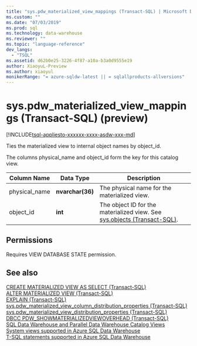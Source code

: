 ```yaml
---
title: "sys.pdw_materialized_view_mappings (Transact-SQL) | Microsoft Docs"
ms.custom: ""
ms.date: "07/03/2019"
ms.prod: sql
ms.technology: data-warehouse
ms.reviewer: ""
ms.topic: "language-reference"
dev_langs: 
  - "TSQL"
ms.assetid: d62b0e25-3226-4f87-a10a-b3a0d9555e19
author: XiaoyuL-Preview 
ms.author: xiaoyul
monikerRange: "= azure-sqldw-latest || = sqlallproducts-allversions"
---
```

# sys.pdw_materialized_view_mappings (Transact-SQL) (preview)

[!INCLUDE[tsql-appliesto-xxxxxx-xxxx-asdw-xxx-md](../../includes/tsql-appliesto-xxxxxx-xxxx-asdw-xxx-md.md)]

Ties the materialized view to internal object names by object_id.

The columns physical_name and object_id form the key for this catalog view.
  
|Column Name|Data Type|Description|  
|-----------------|---------------|-----------------|  
|physical_name |**nvarchar(36)**|The physical name for the materialized view.|  
|object_id  |**int**|The object ID for the materialized view. See [sys.objects (Transact-SQL)](/sql/relational-databases/system-catalog-views/sys-objects-transact-sql?view=azure-sqldw-latest).| 

## Permissions

Requires VIEW DATABASE STATE permission.
  
## See also

[CREATE MATERIALIZED VIEW AS SELECT &#40;Transact-SQL&#41;](/sql/t-sql/statements/create-materialized-view-as-select-transact-sql?view=azure-sqldw-latest)   
[ALTER MATERIALIZED VIEW &#40;Transact-SQL&#41;](/sql/t-sql/statements/alter-materialized-view-transact-sql?view=azure-sqldw-latest)   
[EXPLAIN &#40;Transact-SQL&#41;](/sql/t-sql/queries/explain-transact-sql?view=azure-sqldw-latest)   
[sys.pdw_materialized_view_column_distribution_properties &#40;Transact-SQL&#41;](/sql/relational-databases/system-catalog-views/sys-pdw-materialized-view-column-distribution-properties-transact-sql?view=azure-sqldw-latest)   
[sys.pdw_materialized_view_distribution_properties &#40;Transact-SQL&#41;](/sql/relational-databases/system-catalog-views/sys-pdw-materialized-view-distribution-properties-transact-sql?view=azure-sqldw-latest)   
[DBCC PDW_SHOWMATERIALIZEDVIEWOVERHEAD &#40;Transact-SQL&#41;](/sql/t-sql/database-console-commands/dbcc-pdw-showmaterializedviewoverhead-transact-sql?view=azure-sqldw-latest)   
[SQL Data Warehouse and Parallel Data Warehouse Catalog Views](../../relational-databases/system-catalog-views/sql-data-warehouse-and-parallel-data-warehouse-catalog-views.md)   
[System views supported in Azure SQL Data Warehouse](/azure/sql-data-warehouse/sql-data-warehouse-reference-tsql-system-views)   
[T-SQL statements supported in Azure SQL Data Warehouse](/azure/sql-data-warehouse/sql-data-warehouse-reference-tsql-statements) 